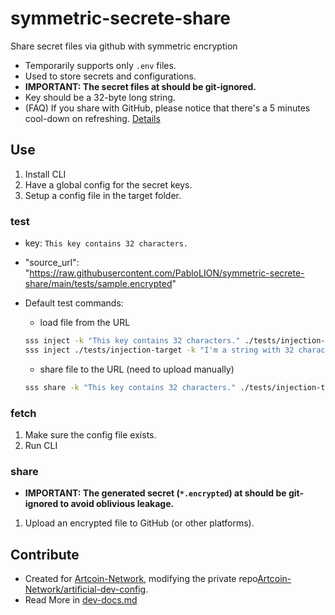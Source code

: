 # symmetric-secrete-share

Share secret files via github with symmetric encryption

- Temporarily supports only `.env` files.
- Used to store secrets and configurations.
- **IMPORTANT: The secret files at should be git-ignored.**
- Key should be a 32-byte long string.
- (FAQ) If you share with GitHub, please notice that there's a 5 minutes cool-down on refreshing. [Details](https://stackoverflow.com/questions/46551413/github-not-update-raw-after-commit)

## Use

1. Install CLI
2. Have a global config for the secret keys.
3. Setup a config file in the target folder.

### test

- key: `This key contains 32 characters.`
- "source_url": "https://raw.githubusercontent.com/PabloLION/symmetric-secrete-share/main/tests/sample.encrypted"
- Default test commands:

  - load file from the URL

  ```bash
  sss inject -k "This key contains 32 characters." ./tests/injection-target
  sss inject ./tests/injection-target -k "I'm a string with 32 characters." # should fail
  ```

  - share file to the URL (need to upload manually)

  ```bash
  sss share -k "This key contains 32 characters." ./tests/injection-target
  ```

### fetch

1. Make sure the config file exists.
2. Run CLI

### share

- **IMPORTANT: The generated secret (`*.encrypted`) at should be git-ignored to avoid oblivious leakage.**

1. Upload an encrypted file to GitHub (or other platforms).

## Contribute

- Created for [Artcoin-Network](https://github.com/Artcoin-Network/), modifying the private repo[Artcoin-Network/artificial-dev-config](https://github.com/Artcoin-Network/artificial-dev-config).
- Read More in [dev-docs.md](./docs/dev-docs.md)
